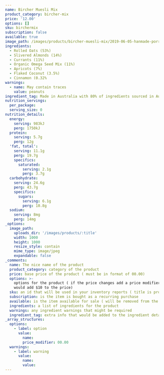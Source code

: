 ```yaml
---
name: Bircher Muesli Mix
product_category: bircher-mix
price: '12.00'
options: []
sku: birchermix
subscription: false
available: true
image_path: /images/products/bircher-muesli-mix/2019-06-05-hanmade-porridgemixsquare.jpg
ingredients:
  - Rolled Oats (53%)
  - Slivered Almonds (14%)
  - Currants (11%)
  - Organic Omega Seed Mix (11%)
  - Apricots (7%)
  - Flaked Coconut (3.5%)
  - Cinnamon (0.32%
warnings:
  - name: May contain traces
    value: peanuts
ingredient_tag: Made in Australia with 80% of ingredients sourced in Australia
nutrition_servings:
  per_package:
  serving_size: 0
nutrition_details:
  energy:
    serving: 983kJ
    perg: 1750kJ
  protein:
    serving: 5.7g
    perg: 12g
  'fat, total':
    serving: 11.1g
    perg: 19.7g
    specifics:
      saturated:
        serving: 2.1g
        perg: 3.7g
  carbohydrate:
    serving: 24.6g
    perg: 43.7g
    specifics:
      sugars:
        serving: 6.1g
        perg: 10.8g
  sodium:
    serving: 8mg
    perg: 14mg
_options:
  image_path:
    uploads_dir: '/images/products/:title'
    width: 1000
    height: 1000
    resize_style: contain
    mime_type: image/jpeg
    expandable: false
_comments:
  name: The nice name of the product
  product_category: category of the product
  price: base price of the product ( must be in format of 00.00)
  options: >-
    options for the product ( if the price changes add a price modifier +10.00
    would add $10 to the price)
  sku: an id that will be used in your inventory reports ( title is probably good )
  subscription: is the item is bought as a recurring purchase
  available: is the item available for sale ( will be removed from the site )
  ingredients: a list of ingredients for the product
  warnings: any ingredient warnings that might be required
  ingredient_tag: extra info that would be added to the ingredient details
_array_structures:
  options:
    - label: option
      value:
        name:
        price_modifier: 00.00
  warnings:
    - label: warning
      value:
        name:
        value:
---
```


